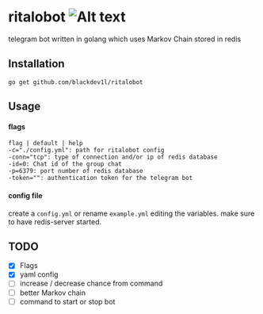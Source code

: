 # ritalobot ![Alt text](https://travis-ci.org/blackdev1l/ritalobot.svg?branch=master)

telegram bot written in golang which uses Markov Chain stored in redis

Installation
------------
`go get github.com/blackdev1l/ritalobot`

Usage
------------

#### flags
```
flag | default | help
-c="./config.yml": path for ritalobot config
-conn="tcp": type of connection and/or ip of redis database
-id=0: Chat id of the group chat
-p=6379: port number of redis database
-token="": authentication token for the telegram bot
```

#### config file
create a `config.yml` or rename `example.yml` editing the variables.
make sure to have redis-server started.

TODO
------------

- [x] Flags
- [x] yaml config
- [ ] increase / decrease chance from command
- [ ] better Markov chain
- [ ] command to start or stop bot
